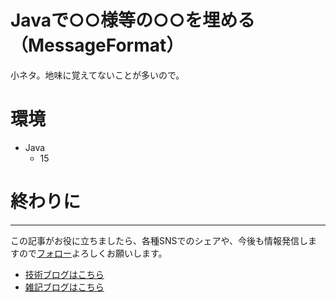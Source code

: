 # Javaで○○様等の○○を埋める（MessageFormat）

小ネタ。地味に覚えてないことが多いので。
  



# 環境

- Java
    - 15




# 終わりに

---

この記事がお役に立ちましたら、各種SNSでのシェアや、今後も情報発信しますので[フォロー](https://twitter.com/nainaistar)よろしくお願いします。

- [技術ブログはこちら](https://nainaistar.hatenablog.com)
- [雑記ブログはこちら](https://nainaistar.hateblo.jp)
